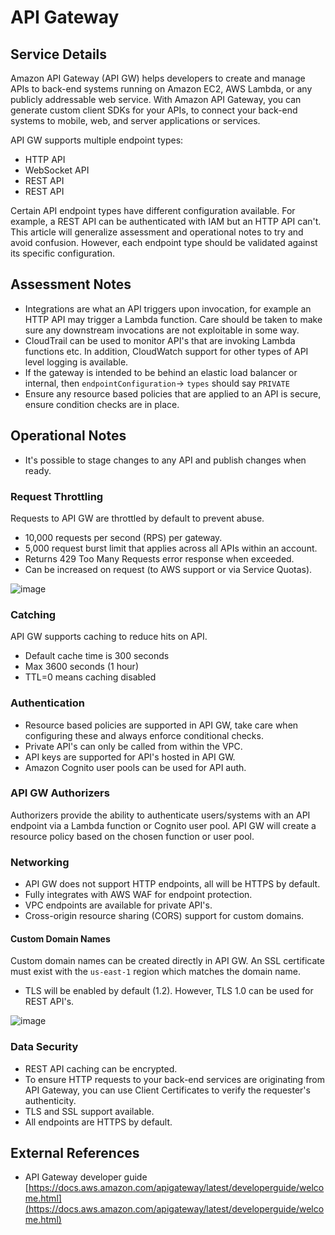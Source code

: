 # API Gateway 

## Service Details

Amazon API Gateway (API GW) helps developers to create and manage APIs to back-end systems running on Amazon EC2, AWS Lambda, or any publicly addressable web service. With Amazon API Gateway, you can generate custom client SDKs for your APIs, to connect your back-end systems to mobile, web, and server applications or services.

API GW supports multiple endpoint types:

- HTTP API
- WebSocket API
- REST API
- REST API

Certain API endpoint types have different configuration available. For example, a REST API can be authenticated with IAM but an HTTP API can't. This article will generalize assessment and operational notes to try and avoid confusion. However, each endpoint type should be validated against its specific configuration.

## Assessment Notes

- Integrations are what an API triggers upon invocation, for example an HTTP API may trigger a Lambda function. Care should be taken to make sure any downstream invocations are not exploitable in some way.
- CloudTrail can be used to monitor API's that are invoking Lambda functions etc. In addition, CloudWatch support for other types of API level logging is available. 
- If the gateway is intended to be behind an elastic load balancer or internal, then `endpointConfiguration`-> `types` should say `PRIVATE`
- Ensure any resource based policies that are applied to an API is secure, ensure condition checks are in place.


## Operational Notes

- It's possible to stage changes to any API and publish changes when ready.

### Request Throttling
Requests to API GW are throttled by default to prevent abuse.
- 10,000 requests per second (RPS) per gateway.
- 5,000 request burst limit that applies across all APIs within an account.
- Returns 429 Too Many Requests error response when exceeded.
- Can be increased on request (to AWS support or via Service Quotas).

![image](/img/api_gw_throttle.png)

### Catching

API GW supports caching to reduce hits on API.
- Default cache time is 300 seconds
- Max 3600 seconds (1 hour)
- TTL=0 means caching disabled


### Authentication

- Resource based policies are supported in API GW, take care when configuring these and always enforce conditional checks.
- Private API's can only be called from within the VPC.
- API keys are supported for API's hosted in API GW.
- Amazon Cognito user pools can be used for API auth.

### API GW Authorizers

Authorizers provide the ability to authenticate users/systems with an API endpoint via a Lambda function or Cognito user pool. API GW will create a resource policy based on the chosen function or user pool.


### Networking

- API GW does not support HTTP endpoints, all will be HTTPS by default.
- Fully integrates with AWS WAF for endpoint protection.
- VPC endpoints are available for private API's.
- Cross-origin resource sharing (CORS) support for custom domains.

#### Custom Domain Names

Custom domain names can be created directly in API GW. An SSL certificate must exist with the `us-east-1` region which matches the domain name.
- TLS will be enabled by default (1.2). However, TLS 1.0 can be used for REST API's.

![image](/img/api_gw_domain_name.png)



### Data Security

- REST API caching can be encrypted.
- To ensure HTTP requests to your back-end services are originating from API Gateway, you can use Client Certificates to verify the requester's authenticity.
- TLS and SSL support available. 
- All endpoints are HTTPS by default.

## External References

- API Gateway developer guide [https://docs.aws.amazon.com/apigateway/latest/developerguide/welcome.html](https://docs.aws.amazon.com/apigateway/latest/developerguide/welcome.html) 